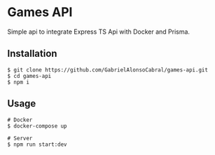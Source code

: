 # Games API
Simple api to integrate Express TS Api with Docker and Prisma.

## Installation

```
$ git clone https://github.com/GabrielAlonsoCabral/games-api.git
$ cd games-api
$ npm i
```


## Usage

```
# Docker
$ docker-compose up

# Server
$ npm run start:dev

```

